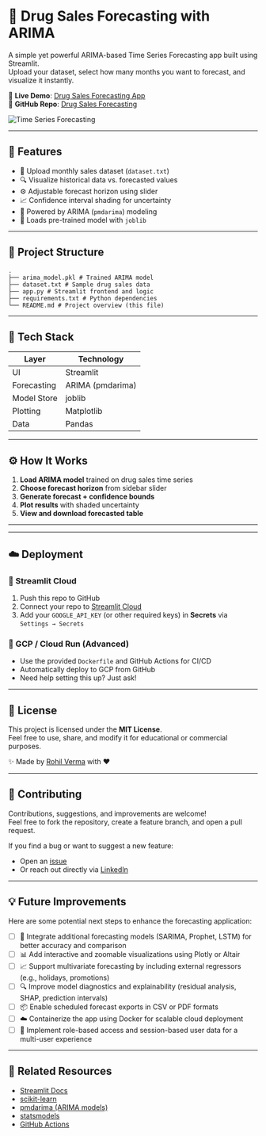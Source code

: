 # 💊 Drug Sales Forecasting with ARIMA

A simple yet powerful ARIMA-based Time Series Forecasting app built using Streamlit.  
Upload your dataset, select how many months you want to forecast, and visualize it instantly.

🔗 **Live Demo**: [Drug Sales Forecasting App](https://drugsalesforecasting.streamlit.app/)  
📂 **GitHub Repo**: [Drug Sales Forecasting](https://github.com/Verma-Rohil/Drug_Sales_Forecasting)

![Time Series Forecasting](https://media.geeksforgeeks.org/wp-content/uploads/20230519175413/Time-Series-Forecasting.webp)

---

## 🚀 Features

- 📄 Upload monthly sales dataset (`dataset.txt`)  
- 🔍 Visualize historical data vs. forecasted values  
- ⚙️ Adjustable forecast horizon using slider  
- 📈 Confidence interval shading for uncertainty  
- 🎯 Powered by ARIMA (`pmdarima`) modeling  
- 🧠 Loads pre-trained model with `joblib`  

---


## 🧩 Project Structure

```
.
├── arima_model.pkl # Trained ARIMA model
├── dataset.txt # Sample drug sales data
├── app.py # Streamlit frontend and logic
├── requirements.txt # Python dependencies
└── README.md # Project overview (this file)
```


---

## 🧠 Tech Stack

| Layer        | Technology          |
|-------------|---------------------|
| UI          | Streamlit           |
| Forecasting | ARIMA (pmdarima)    |
| Model Store | joblib              |
| Plotting    | Matplotlib          |
| Data        | Pandas              |

---

## ⚙️ How It Works

1. **Load ARIMA model** trained on drug sales time series  
2. **Choose forecast horizon** from sidebar slider  
3. **Generate forecast + confidence bounds**
4. **Plot results** with shaded uncertainty
5. **View and download forecasted table**

---


---



## ☁️ Deployment

### 🔹 Streamlit Cloud

1. Push this repo to GitHub  
2. Connect your repo to [Streamlit Cloud](https://streamlit.io/cloud)  
3. Add your `GOOGLE_API_KEY` (or other required keys) in **Secrets** via `Settings → Secrets`  

### 🔹 GCP / Cloud Run (Advanced)

- Use the provided `Dockerfile` and GitHub Actions for CI/CD  
- Automatically deploy to GCP from GitHub  
- Need help setting this up? Just ask!

---

## 📜 License

This project is licensed under the **MIT License**.  
Feel free to use, share, and modify it for educational or commercial purposes.

✨ Made by [Rohil Verma](https://www.linkedin.com/in/verma-rohil/) with ❤️

---

## 🤝 Contributing

Contributions, suggestions, and improvements are welcome!  
Feel free to fork the repository, create a feature branch, and open a pull request.

If you find a bug or want to suggest a new feature:  
- Open an [issue](https://github.com/Verma-Rohil/Drug_Sales_Forecasting/issues)  
- Or reach out directly via [LinkedIn](https://www.linkedin.com/in/verma-rohil/)

---

## 💡 Future Improvements

Here are some potential next steps to enhance the forecasting application:

- [ ] 🧠 Integrate additional forecasting models (SARIMA, Prophet, LSTM) for better accuracy and comparison  
- [ ] 📊 Add interactive and zoomable visualizations using Plotly or Altair  
- [ ] 📈 Support multivariate forecasting by including external regressors (e.g., holidays, promotions)  
- [ ] 🔍 Improve model diagnostics and explainability (residual analysis, SHAP, prediction intervals)  
- [ ] 📦 Enable scheduled forecast exports in CSV or PDF formats  
- [ ] ☁️ Containerize the app using Docker for scalable cloud deployment  
- [ ] 🔐 Implement role-based access and session-based user data for a multi-user experience  

---

## 📌 Related Resources

- [Streamlit Docs](https://docs.streamlit.io/)  
- [scikit-learn](https://scikit-learn.org/)  
- [pmdarima (ARIMA models)](https://alkaline-ml.com/pmdarima/)  
- [statsmodels](https://www.statsmodels.org/)  
- [GitHub Actions](https://docs.github.com/en/actions)

